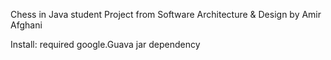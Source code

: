 Chess in Java student Project from Software Architecture & Design
by Amir Afghani

Install:
required google.Guava jar dependency
